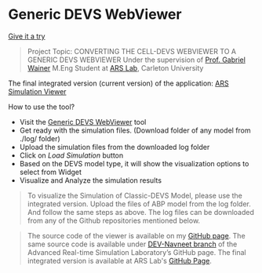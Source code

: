 # Generic DEVS WebViewer

[Give it a try](https://kaushalnavneet.github.io/WebViewer-3.0/)

> Project Topic: CONVERTING THE CELL-DEVS WEBVIEWER TO A GENERIC DEVS WEBVIEWER
>Under the supervision of [Prof. Gabriel Wainer](http://www.sce.carleton.ca/faculty/wainer/doku.php?id=gabriel_wainer)
>M.Eng Student at [ARS Lab](https://arslab.sce.carleton.ca/), Carleton University

The final integrated version (current version) of the application: [ARS Simulation Viewer](https://simulationeverywhere.github.io/CD-WebViewer-2.0/index.html)

How to use the tool?


- Visit the [Generic DEVS WebViewer](https://kaushalnavneet.github.io/WebViewer-3.0/) tool 
- Get ready with the simulation files. (Download folder of any model from ./log/ folder)
- Upload the simulation files from the downloaded log folder
- Click on *Load Simulation* button
- Based on the DEVS model type, it will show the visualization options to select from Widget
- Visualize and Analyze the simulation results 

>To visualize the Simulation of Classic-DEVS Model, please use the integrated version. Upload the files of ABP model from the log folder. And follow the same steps as above. The log files can be downloaded from any of the Github repositories mentioned below.

>The source code of the viewer is available on my [GitHub page](https://github.com/SimulationEverywhere/CD-WebViewer-2.0). The same source code is available under [DEV-Navneet branch](https://github.com/SimulationEverywhere/CD-WebViewer-2.0/tree/DEV-Navneet) of the Advanced Real-time Simulation Laboratory’s GitHub page. The final integrated version is available at ARS Lab's [GitHub Page](https://github.com/SimulationEverywhere/CD-WebViewer-2.0).
